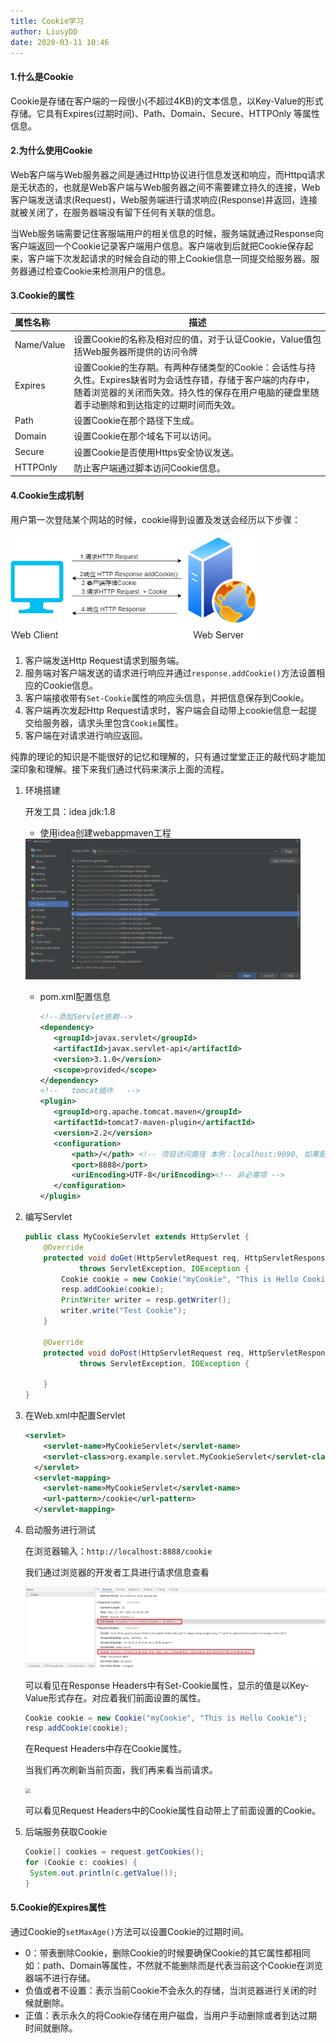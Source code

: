 ```yaml
---
title: Cookie学习
author: LiusyDD
date: 2020-03-11 10:46
---
```


#### 1.什么是Cookie

​	Cookie是存储在客户端的一段很小(不超过4KB)的文本信息，以Key-Value的形式存储。它具有Expires(过期时间)、Path、Domain、Secure、HTTPOnly 等属性信息。

#### 2.为什么使用Cookie

​	Web客户端与Web服务器之间是通过Http协议进行信息发送和响应，而Httpq请求是无状态的，也就是Web客户端与Web服务器之间不需要建立持久的连接，Web客户端发送请求(Request)，Web服务端进行请求响应(Response)并返回，连接就被关闭了，在服务器端没有留下任何有关联的信息。

​	当Web服务端需要记住客服端用户的相关信息的时候，服务端就通过Response向客户端返回一个Cookie记录客户端用户信息。客户端收到后就把Cookie保存起来，客户端下次发起请求的时候会自动的带上Cookie信息一同提交给服务器。服务器通过检查Cookie来检测用户的信息。

#### 3.Cookie的属性

| 属性名称   | 描述                                                         |
| :--------- | ------------------------------------------------------------ |
| Name/Value | 设置Cookie的名称及相对应的值，对于认证Cookie，Value值包括Web服务器所提供的访问令牌 |
| Expires    | 设置Cookie的生存期。有两种存储类型的Cookie：会话性与持久性。Expires缺省时为会话性存错，存储于客户端的内存中，随着浏览器的关闭而失效。持久性的保存在用户电脑的硬盘里随着手动删除和到达指定的过期时间而失效。 |
| Path       | 设置Cookie在那个路径下生成。                                 |
| Domain     | 设置Cookie在那个域名下可以访问。                             |
| Secure     | 设置Cookie是否使用Https安全协议发送。                        |
| HTTPOnly   | 防止客户端通过脚本访问Cookie信息。                           |

#### 4.Cookie生成机制

​	用户第一次登陆某个网站的时候，cookie得到设置及发送会经历以下步骤：

<img src="/images/cookie-jz.png" style="zoom:70%;" />



1. 客户端发送Http Request请求到服务端。
2. 服务端对客户端发送的请求进行响应并通过`response.addCookie()`方法设置相应的Cookie信息。
3. 客户端接收带有`Set-Cookie`属性的响应头信息，并把信息保存到Cookie。
4. 客户端再次发起Http Request请求时，客户端会自动带上cookie信息一起提交给服务器，请求头里包含`Cookie`属性。
5. 客户端在对请求进行响应返回。

​    纯靠的理论的知识是不能很好的记忆和理解的，只有通过堂堂正正的敲代码才能加深印象和理解。接下来我们通过代码来演示上面的流程。

1. 环境搭建

   开发工具：idea    jdk:1.8

   * 使用idea创建webappmaven工程

   <img src="/images/cookie-环境.jpg" style="zoom:43%;" />

   * pom.xml配置信息

     ```xml
     <!--添加Servlet依赖-->
     <dependency>
     	<groupId>javax.servlet</groupId>
     	<artifactId>javax.servlet-api</artifactId>
     	<version>3.1.0</version>
     	<scope>provided</scope>
     </dependency>
     <!--   tomcat插件   -->
     <plugin>
     	<groupId>org.apache.tomcat.maven</groupId>
     	<artifactId>tomcat7-maven-plugin</artifactId>
     	<version>2.2</version>
     	<configuration>
     		<path>/</path> <!-- 项目访问路径 本例：localhost:9090, 如果配置的aa，则访问路径为localhost:9090/aa -->
     		<port>8888</port>
     		<uriEncoding>UTF-8</uriEncoding><!-- 非必需项 -->
     	</configuration>
     </plugin>
     ```

2. 编写Servlet

   ```java
   public class MyCookieServlet extends HttpServlet {
       @Override
       protected void doGet(HttpServletRequest req, HttpServletResponse resp)
               throws ServletException, IOException {
           Cookie cookie = new Cookie("myCookie", "This is Hello Cookie");
           resp.addCookie(cookie);
           PrintWriter writer = resp.getWriter();
           writer.write("Test Cookie");
       }
   
       @Override
       protected void doPost(HttpServletRequest req, HttpServletResponse resp)
               throws ServletException, IOException {
   
       }
   }
   ```

3. 在Web.xml中配置Servlet

   ```xml
   <servlet>
       <servlet-name>MyCookieServlet</servlet-name>
       <servlet-class>org.example.servlet.MyCookieServlet</servlet-class>
     </servlet>
     <servlet-mapping>
       <servlet-name>MyCookieServlet</servlet-name>
       <url-pattern>/cookie</url-pattern>
     </servlet-mapping>
   ```

4. 启动服务进行测试

   在浏览器输入：`http://localhost:8888/cookie`

   我们通过浏览器的开发者工具进行请求信息查看

   <img src="/images/cookie-request-start.jpg" style="zoom:50%;" />

   可以看见在Response Headers中有Set-Cookie属性，显示的值是以Key-Value形式存在。对应着我们前面设置的属性。

   ```java
   Cookie cookie = new Cookie("myCookie", "This is Hello Cookie");
   resp.addCookie(cookie);
   ```

   在Request Headers中存在Cookie属性。

   当我们再次刷新当前页面，我们再来看当前请求。

   <img src="F:\Study notes\images\cookie-request-restart.png" style="zoom:50%;" />

   可以看见Request Headers中的Cookie属性自动带上了前面设置的Cookie。

5. 后端服务获取Cookie

   ```java
   Cookie[] cookies = request.getCookies();
   for (Cookie c: cookies) {
   	System.out.println(c.getValue());
   }
   ```

#### 5.Cookie的Expires属性

​	通过Cookie的`setMaxAge()`方法可以设置Cookie的过期时间。

* 0：带表删除Cookie，删除Cookie的时候要确保Cookie的其它属性都相同如：path、Domain等属性，不然就不能删除而是代表当前这个Cookie在浏览器端不进行存储。
* 负值或者不设置：表示当前Cookie不会永久的存储，当浏览器进行关闭的时候就删除。
* 正值：表示永久的将Cookie存储在用户磁盘，当用户手动删除或者到达过期时间就删除。